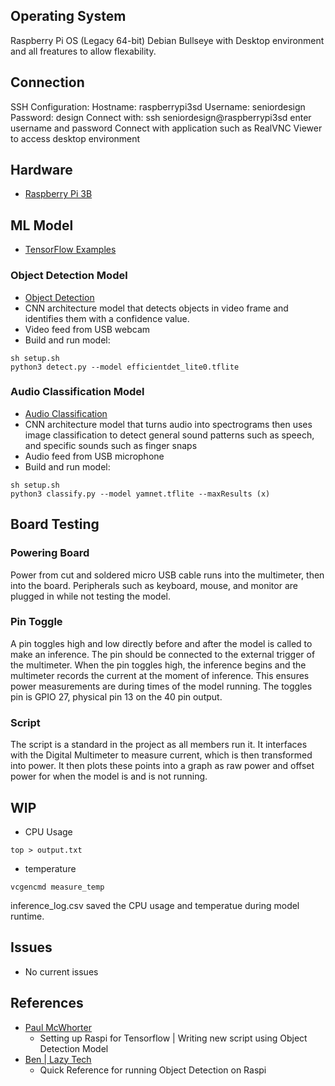 ## Operating System
Raspberry Pi OS (Legacy 64-bit) Debian Bullseye with Desktop environment and all freatures to allow flexability.
## Connection
SSH Configuration: Hostname: raspberrypi3sd Username: seniordesign Password: design
Connect with: ssh seniordesign@raspberrypi3sd enter username and password
Connect with application such as RealVNC Viewer to access desktop environment

## Hardware
* [Raspberry Pi 3B](https://www.raspberrypi.com/products/raspberry-pi-3-model-b/)

## ML Model
* [TensorFlow Examples](https://github.com/tensorflow/examples/)

### Object Detection Model
* [Object Detection](https://github.com/tensorflow/examples/tree/master/lite/examples/object_detection/raspberry_pi)
* CNN architecture model that detects objects in video frame and identifies them with a confidence value.
* Video feed from USB webcam
* Build and run model:
 ```
 sh setup.sh
 python3 detect.py --model efficientdet_lite0.tflite
 ```

### Audio Classification Model
* [Audio Classification](https://github.com/tensorflow/examples/tree/master/lite/examples/audio_classification/raspberry_pi)
* CNN architecture model that turns audio into spectrograms then uses image classification to detect general sound patterns such as speech, and specific sounds such as finger snaps
* Audio feed from USB microphone
* Build and run model:
 ```
 sh setup.sh
 python3 classify.py --model yamnet.tflite --maxResults (x)
 ```

 ## Board Testing
 ### Powering Board
 Power from cut and soldered micro USB cable runs into the multimeter, then into the board.
 Peripherals such as keyboard, mouse, and monitor are plugged in while not testing the model.

 ### Pin Toggle
 A pin toggles high and low directly before and after the model is called to make an inference. The pin should be connected to the external trigger of the multimeter. When the pin toggles high, the inference begins and the multimeter records the current at the moment of inference. This ensures power measurements are during times of the model running. The toggles pin is GPIO 27, physical pin 13 on the 40 pin output.

 ### Script
 The script is a standard in the project as all members run it. It interfaces with the Digital Multimeter to measure current, which is then transformed into power. It then plots these points into a graph as raw power and offset power for when the model is and is not running.

 ## WIP
* CPU Usage
 ```
 top > output.txt
 ```
* temperature
 ```
 vcgencmd measure_temp
 ```
 inference_log.csv saved the CPU usage and temperatue during model runtime.

 ## Issues
 * No current issues
 
 ## References
* [Paul McWhorter](https://www.youtube.com/watch?v=yE7Ve3U5Slw)
    - Setting up Raspi for Tensorflow | Writing new script using Object Detection Model
* [Ben | Lazy Tech](https://www.youtube.com/watch?v=kX6zWqMP9U4)
    - Quick Reference for running Object Detection on Raspi